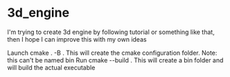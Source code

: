 # 3d_engine
I'm trying to create 3d engine by following tutorial or something like that, then I hope I can improve this with my own ideas


Launch cmake . -B <cmake-folder-name>. This will create the cmake configuration folder. Note: this can't be named bin
Run cmake --build <cmake-folder-name>. This will create a bin folder and will build the actual executable
